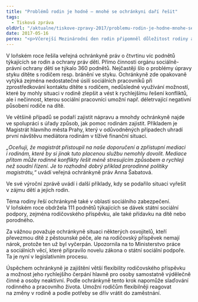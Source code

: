 ```yaml
---
title: "Problémů rodin je hodně – mnohé se ochránkyni daří řešit"
tags:
  - Tisková zpráva
oldUrl: "/aktualne/tiskove-zpravy-2017/problemu-rodin-je-hodne-mnohe-se-ochrankyni-dari-resit"
date: 2017-05-16
perex: "<p>Včerejší Mezinárodní den rodin připomněl důležitost rodiny a její nezastupitelnou roli ve společnosti. Také veřejná ochránkyně práv se velice často setkává s tématem rodiny, ať už jde o problémy ve vztazích rodičů a dětí, kam v rámci ochrany práv dětí vstupuje stát, nebo o podmínky života rodin, když jde o sociální podporu, nebo například o slaďování rodinného a pracovního života apod.</p>"
---
```


<!-- imported from the old website -->

<p>V loňském roce řešila veřejná ochránkyně práv o čtvrtinu víc podnětů týkajících se rodin a ochrany práv dětí. Přímo činnosti orgánu sociálně-právní ochrany dětí se týkalo 360 podnětů. Nejčastěji šlo o problémy úpravy styku dítěte s rodičem resp. bránění ve styku. Ochránkyně zde opakovaně vytýká zejména nedostatečné úsilí sociálních pracovníků při zprostředkování kontaktu dítěte s rodičem, nedůsledné využívání možností, které by mohly situaci v rodině zlepšit a vést k rychlejšímu řešení konfliktů, ale i nečinnost, kterou sociální pracovníci umožní např. déletrvající negativní působení rodiče na dítě.</p> <p>Ve většině případů se podaří zajistit nápravu a mnohdy ochránkyně najde ve spolupráci s úřady způsob, jak pomoc rodinám zajistit. Příkladem je Magistrát hlavního města Prahy, který v odůvodněných případech uhradí první návštěvu mediátora rodinám v tíživé finanční situaci.</p> <p><i>„Oceňuji, že magistrát přistoupil na naše doporučení a zpřístupní mediaci i rodinám, které by si jinak tuto placenou službu nemohly dovolit. Mediace přitom může rodinné konflikty řešit méně stresujícím způsobem a rychleji než soudní řízení. Je to rozhodně dobrý příklad prorodinné politiky magistrátu,“</i> uvádí veřejná ochránkyně práv Anna Šabatová.</p> <p>Ve své výroční zprávě uvádí i další příklady, kdy se podařilo situaci vyřešit v zájmu dětí a jejich rodin.</p> <p>Téma rodiny řeší ochránkyně také v oblasti sociálního zabezpečení. V loňském roce obdržela 111 podnětů týkajících se dávek státní sociální podpory, zejména rodičovského příspěvku, ale také přídavku na dítě nebo porodného.</p> <p>Za vážnou považuje ochránkyně situaci některých osvojitelů, kteří převezmou dítě z pěstounské péče, ale na rodičovský příspěvek nemají nárok, protože ten už byl vyčerpán. Upozornila na to Ministerstvo práce a sociálních věcí, které připravilo novelu zákona o státní sociální podpoře. Ta je nyní v legislativním procesu. </p><p> Úspěchem ochránkyně je zajištění větší flexibility rodičovského příspěvku a možnost jeho rychlejšího čerpání hlavně pro osoby samostatně výdělečně činné a osoby neaktivní. Podle ochránkyně tento krok napomůže slaďování rodinného a pracovního života. Umožní rodičům flexibilněji reagovat na změny v rodině a podle potřeby se dřív vrátit do zaměstnání.</p>
